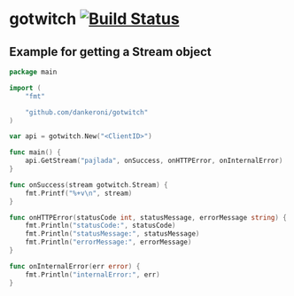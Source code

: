 # gotwitch [![Build Status](https://travis-ci.org/dankeroni/gotwitch.svg?branch=master)](https://travis-ci.org/dankeroni/gotwitch)

## Example for getting a Stream object
```go
package main

import (
    "fmt"

    "github.com/dankeroni/gotwitch"
)

var api = gotwitch.New("<ClientID>")

func main() {
    api.GetStream("pajlada", onSuccess, onHTTPError, onInternalError)
}

func onSuccess(stream gotwitch.Stream) {
    fmt.Printf("%+v\n", stream)
}

func onHTTPError(statusCode int, statusMessage, errorMessage string) {
    fmt.Println("statusCode:", statusCode)
    fmt.Println("statusMessage:", statusMessage)
    fmt.Println("errorMessage:", errorMessage)
}

func onInternalError(err error) {
    fmt.Println("internalError:", err)
}
```

